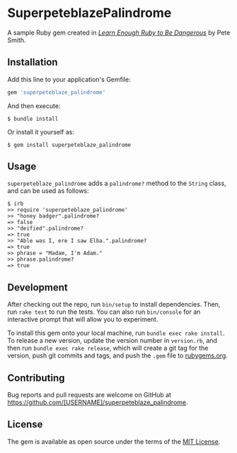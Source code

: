 # SuperpeteblazePalindrome

A sample Ruby gem created in [*Learn Enough Ruby to Be Dangerous*](https://www.learnenough.com/ruby-tutorial) by Pete Smith.

## Installation

Add this line to your application's Gemfile:

```ruby
gem 'superpeteblaze_palindrome'
```

And then execute:

    $ bundle install

Or install it yourself as:

    $ gem install superpeteblaze_palindrome

## Usage

`superpeteblaze_palindrome` adds a `palindrome?` method to the `String` class, and can be used as follows:
```
$ irb
>> require 'superpeteblaze_palindrome'
>> "honey badger".palindrome?
=> false
>> "deified".palindrome?
=> true
>> "Able was I, ere I saw Elba.".palindrome?
=> true
>> phrase = "Madam, I'm Adam."
>> phrase.palindrome?
=> true
```

## Development

After checking out the repo, run `bin/setup` to install dependencies. Then, run `rake test` to run the tests. You can also run `bin/console` for an interactive prompt that will allow you to experiment.

To install this gem onto your local machine, run `bundle exec rake install`. To release a new version, update the version number in `version.rb`, and then run `bundle exec rake release`, which will create a git tag for the version, push git commits and tags, and push the `.gem` file to [rubygems.org](https://rubygems.org).

## Contributing

Bug reports and pull requests are welcome on GitHub at https://github.com/[USERNAME]/superpeteblaze_palindrome.


## License

The gem is available as open source under the terms of the [MIT License](https://opensource.org/licenses/MIT).
